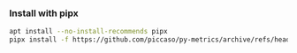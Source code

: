 ### Install with pipx
```sh
apt install --no-install-recommends pipx
pipx install -f https://github.com/piccaso/py-metrics/archive/refs/heads/master.zip
```